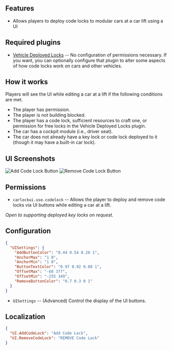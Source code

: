 ## Features

- Allows players to deploy code locks to modular cars at a car lift using a UI

## Required plugins

- [Vehicle Deployed Locks](https://umod.org/plugins/vehicle-deployed-locks) -- No configuration of permissions necessary. If you want, you can optionally configure that plugin to alter some aspects of how code locks work on cars and other vehicles.

## How it works

Players will see the UI while editing a car at a lift if the following conditions are met.

- The player has permission.
- The player is not building blocked.
- The player has a code lock, sufficient resources to craft one, or permission for free locks in the Vehicle Deployed Locks plugin.
- The car has a cockpit module (i.e., driver seat).
- The car does not already have a key lock or code lock deployed to it (though it may have a built-in car lock).

## UI Screenshots

![Add Code Lock Button](https://i.imgur.com/Xk91dHF.png)
![Remove Code Lock Button](https://i.imgur.com/IT1xsrZ.png)

## Permissions

- `carlockui.use.codelock` -- Allows the player to deploy and remove code locks via UI buttons while editing a car at a lift.

*Open to supporting deployed key locks on request*.

## Configuration
```json
{
  "UISettings": {
    "AddButtonColor": "0.44 0.54 0.26 1",
    "AnchorMax": "1 0",
    "AnchorMin": "1 0",
    "ButtonTextColor": "0.97 0.92 0.88 1",
    "OffsetMax": "-68 377",
    "OffsetMin": "-255 349",
    "RemoveButtonColor": "0.7 0.3 0 1"
  }
}
```

- `UISettings` -- (Advanced) Control the display of the UI buttons.

## Localization

```json
{
  "UI.AddCodeLock": "Add Code Lock",
  "UI.RemoveCodeLock": "REMOVE Code Lock"
}
```
